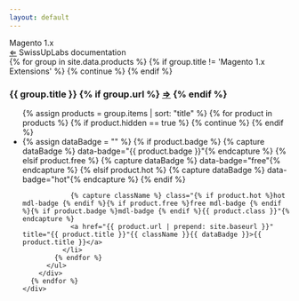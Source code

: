 ```yaml
---
layout: default
---
```


<div class="jumbotron">
  <div class="mdl-grid">
    <div class="mdl-cell mdl-cell--12-col">
      <div class="mdl-typography--font-light mdl-typography--display-3">
        Magento 1.x
      </div>
      <div class="mdl-typography--font-light mdl-color-text--grey-700 mdl-typography--headline">
        <a href="{{ "/" | prepend: site.baseurl }}" title="Go Back">&#8656;</a> SwissUpLabs documentation
      </div>
    </div>
  </div>
</div>

<div class="">
  <div class="mdl-grid">
    <div class="mdl-cell mdl-cell--12-col">
      {% for group in site.data.products %}
        {% if group.title != 'Magento 1.x Extensions' %}
          {% continue %}
        {% endif %}
        <div class="clearfix products-group group-{{ group.title | downcase | replace: ' ', '-' }}">
          <h3>
            {{ group.title }}
            {% if group.url %}
              <a title="{{ group.title }}" href="{{ group.url | prepend: site.baseurl }}">&#8658;</a>
            {% endif %}
          </h3>
          <ul class="list-products">
            {% assign products = group.items | sort: "title" %}
            {% for product in products %}
              {% if product.hidden == true %}
                {% continue %}
              {% endif %}
              <li>
                {% assign dataBadge = "" %}
                {% if product.badge %}
                  {% capture dataBadge %} data-badge="{{ product.badge }}"{% endcapture %}
                {% elsif product.free %}
                  {% capture dataBadge %} data-badge="free"{% endcapture %}
                {% elsif product.hot %}
                  {% capture dataBadge %} data-badge="hot"{% endcapture %}
                {% endif %}

                {% capture className %} class="{% if product.hot %}hot mdl-badge {% endif %}{% if product.free %}free mdl-badge {% endif %}{% if product.badge %}mdl-badge {% endif %}{{ product.class }}"{% endcapture %}
                <a href="{{ product.url | prepend: site.baseurl }}" title="{{ product.title }}"{{ className }}{{ dataBadge }}>{{ product.title }}</a>
              </li>
            {% endfor %}
          </ul>
        </div>
      {% endfor %}
    </div>
  </div>
</div>
